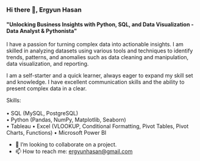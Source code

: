 ### Hi there 👋,  Ergyun Hasan
#### "Unlocking Business Insights with Python, SQL, and Data Visualization - Data Analyst & Pythonista"
I have a passion for turning complex data into actionable insights. I am skilled in analyzing datasets using various tools and techniques to identify trends, patterns, and anomalies such as data cleaning and manipulation, data visualization, and reporting. 

I am a self-starter and a quick learner, always eager to expand my skill set and knowledge. I have excellent communication skills and the ability to present complex data in a clear.

Skills:<br>  
• SQL (MySQL, PostgreSQL) <br>
• Python (Pandas, NumPy, Matplotlib, Seaborn) <br>
• Tableau 
• Excel (VLOOKUP, Conditional Formatting, Pivot Tables, Pivot Charts, Functions) 
• Microsoft Power BI

- 👯 I’m looking to collaborate on a project. 
- 📫 How to reach me: ergyunhasan@gmail.com 















